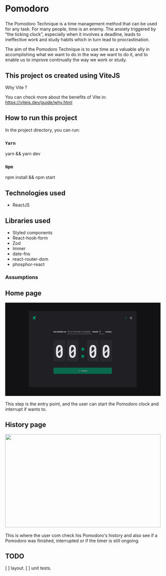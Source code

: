 # Pomodoro

###
The Pomodoro Technique is a time management method that can be used for any task. For many people, time is an enemy. 
The anxiety triggered by “the ticking clock”, especially when it involves a deadline, leads to ineffective work and 
study habits which in turn lead to procrastination.

The aim of the Pomodoro Technique is to use time as a valuable ally in accomplishing what we want to do in the way 
we want to do it, and to enable us to improve continually the way we work or study.

## This project os created using ViteJS

Why Vite ? 

You can check more about the benefits of Vite in: https://vitejs.dev/guide/why.html

## How to run this project

In the project directory, you can run:

### `Yarn`

yarn && yarn dev

### `Npm`

npm install && npm start

## Technologies used

- ReactJS

## Libraries used

- Styled components
- React-hook-form
- Zod
- Immer
- date-fns
- react-router-dom
- phosphor-react

### Assumptions

## Home page

<img src="./docs/home-pomodoro.png" width=500 height=300 />

This step is the entry point, and the user can start the Pomodoro clock and interrupt if wants to.

## History page

<img src="./docs/history-pomodoro" width=500 height=300/>

This is where the user com check his Pomodoro's history and also see if a Pomodoro was finished, interrupted or if the timer is
still ongoing.

## TODO

[ ] layout.
[ ] unit tests.

